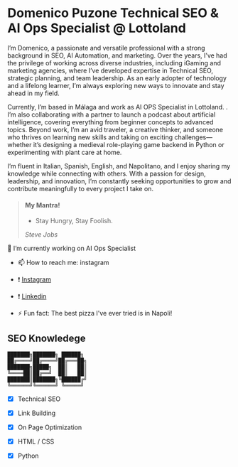 
# Domenico Puzone Technical SEO & AI Ops Specialist @ Lottoland

I’m Domenico, a passionate and versatile professional with a strong background in SEO, AI Automation, and marketing. Over the years, I’ve had the privilege of working across diverse industries, including iGaming and marketing agencies, where I’ve developed expertise in Technical SEO, strategic planning, and team leadership. As an early adopter of technology and a lifelong learner, I’m always exploring new ways to innovate and stay ahead in my field.

Currently, I’m based in Málaga and work as AI OPS Specialist in Lottoland.  . I’m also collaborating with a partner to launch a podcast about artificial intelligence, covering everything from beginner concepts to advanced topics. Beyond work, I’m an avid traveler, a creative thinker, and someone who thrives on learning new skills and taking on exciting challenges—whether it’s designing a medieval role-playing game backend in Python or experimenting with plant care at home.

I’m fluent in Italian, Spanish, English, and Napolitano, and I enjoy sharing my knowledge while connecting with others. With a passion for design, leadership, and innovation, I’m constantly seeking opportunities to grow and contribute meaningfully to every project I take on.

> #### My Mantra!
>
> - Stay Hungry, Stay Foolish.
>
>  *Steve Jobs*

🔭 I’m currently working on AI Ops Specialist

- 📫 How to reach me: instagram 
-  :exclamation: [Instagram](https://www.instagram.com/wanderingspot)
-  :exclamation: [Linkedin](https://www.linkedin.com/in/domenicopuzone/)

- ⚡ Fun fact: The best pizza I've ever tried is in Napoli!

## SEO Knowledege
```
███████╗███████╗ ██████╗ 
██╔════╝██╔════╝██╔═══██╗
███████╗█████╗  ██║   ██║
╚════██║██╔══╝  ██║   ██║
███████║███████╗╚██████╔╝
╚══════╝╚══════╝ ╚═════╝ 
```

- [x] Technical SEO
- [x] Link Building 
- [x] On Page Optimization
- [x] HTML / CSS
- [x] Python

